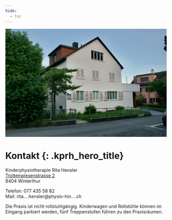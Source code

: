 ```yaml
---
hide:
  - toc
---
```


<img class="kprh_hero kprh_hero_haus" src="../assets/haus.jpg">

# Kontakt {: .kprh_hero_title}

Kinderphysiotherapie Rita Hensler<br>
[Trottenwiesenstrasse 2](https://goo.gl/maps/jtMMF69RpJs3jQjHA)<br>
8404 Winterthur<br>

Telefon: 077 435 58 82<br>
Mail: <!-- fhetydagzzzgjds --> rita.<span class="blockspam" aria-hidden="true">...</span>hensler@<!-- sdfjsdhfkjypcs -->physio-hin<!-- asjoxp --><span class="blockspam" aria-hidden="true">...</span>.ch

Die Praxis ist  nicht rollstuhlgängig. Kinderwagen und Rollstühle können im Eingang parkiert werden, fünf Treppenstufen führen zu den Praxisräumen. 


